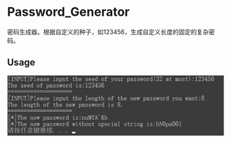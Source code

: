 # Password_Generator
密码生成器。根据自定义的种子，如123456，生成自定义长度的固定的复杂密码。

## Usage
![Usage](https://github.com/Chiaki2333/Password_Generator/blob/main/img/Usage.png)
